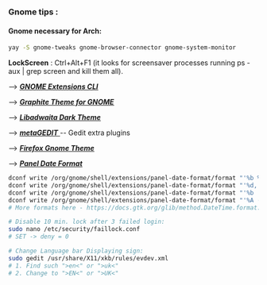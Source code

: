 ### Gnome tips :

#### Gnome necessary for Arch:
```sh
yay -S gnome-tweaks gnome-browser-connector gnome-system-monitor
```

**LockScreen** : Ctrl+Alt+F1
(it looks for screensaver processes running ps -aux | grep screen and kill them all).

--> <u> ***[**GNOME Extensions CLI**](https://github.com/essembeh/gnome-extensions-cli/)*** </u>

--> <u> ***[**Graphite Theme for GNOME**](https://www.debugpoint.com/graphite-theme-gnome/)*** </u>

--> <u> ***[**Libadwaita Dark Theme**](https://t.me/addtheme/libadwaita_dark)*** </u>

--> <u> ***[**metaGEDIT**](https://github.com/pedrovernetti/metagedit)*** </u> -- Gedit extra plugins

--> <u> ***[**Firefox Gnome Theme**](https://github.com/rafaelmardojai/firefox-gnome-theme)*** </u>

--> <u> ***[**Panel Date Format**](https://extensions.gnome.org/extension/1462/panel-date-format/)*** </u>
```sh
dconf write /org/gnome/shell/extensions/panel-date-format/format "'%b %d,   %A,   %X'"
dconf write /org/gnome/shell/extensions/panel-date-format/format "'%d,   %A,   %H:%M %p'"
dconf write /org/gnome/shell/extensions/panel-date-format/format "'%b  %e  %a  %R'"
dconf write /org/gnome/shell/extensions/panel-date-format/format "'%A · %H : %M · %B %e'"
# More formats here - https://docs.gtk.org/glib/method.DateTime.format.html
```

```sh
# Disable 10 min. lock after 3 failed login:
sudo nano /etc/security/faillock.conf
# SET -> deny = 0

# Change Language bar Displaying sign:
sudo gedit /usr/share/X11/xkb/rules/evdev.xml
# 1. Find such ">en<" or ">uk<"
# 2. Change to ">EN<" or ">UK<"
```